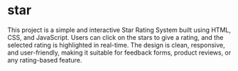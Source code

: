 # star
This project is a simple and interactive Star Rating System built using HTML, CSS, and JavaScript. Users can click on the stars to give a rating, and the selected rating is highlighted in real-time. The design is clean, responsive, and user-friendly, making it suitable for feedback forms, product reviews, or any rating-based feature.
